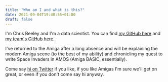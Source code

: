 ```yaml
---
title: "Who am I and what is this?"
date: 2021-09-04T19:40:55+01:00
draft: false
---
```


I'm Chris Beeley and I'm a data scientist. You can find [my GitHub here](https://github.com/ChrisBeeley) and [my team's GitHub here](https://github.com/CDU-data-science-team). 

I've returned to the Amiga after a long absence and will be explaining the modern Amiga scene (to the best of my ability) and chronicling my quest to write Space Invaders in AMOS (Amiga BASIC, essentially).

Come say [hi on Twitter](https://twitter.com/ChrisBeeley/) if you like, if you like Amigas I'm sure we'll get on great, or even if you don't come say hi anyway.

